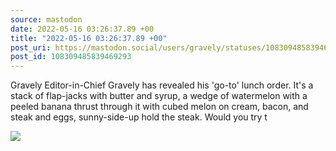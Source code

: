```yaml
---
source: mastodon
date: 2022-05-16 03:26:37.89 +00
title: "2022-05-16 03:26:37.89 +00"
post_uri: https://mastodon.social/users/gravely/statuses/108309485839469293
post_id: 108309485839469293
---
```

Gravely Editor-in-Chief Gravely has revealed his 'go-to' lunch order. It's a stack of flap-jacks with butter and syrup, a wedge of watermelon with a peeled banana thrust through it with cubed melon on cream, bacon, and steak and eggs, sunny-side-up hold the steak. Would you try t


![](/images/108309485759813819.jpg)

